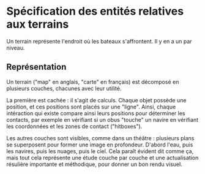 # Spécification des entités relatives aux terrains

Un terrain représente l'endroit où les bateaux s'affrontent. Il y en a un par niveau.


## Représentation

Un terrain ("map" en anglais, "carte" en français) est décomposé en plusieurs couches, chacunes avec leur utilité.

La première est cachée : il s'agit de calculs. Chaque objet possède une position, et ces positions sont placés sur une "ligne". Ainsi, chaque intéraction
qui existe compare ainsi leurs positions pour déterminer les contacts, par exemple en vérifiant si un obus "touche" un navire en vérifiant les coordonnées
et les zones de contact ("hitboxes").

Les autres couches sont visibles, comme dans un théâtre : plusieurs plans se superposent pour former une image en profondeur. D'abord l'eau, puis les
navires, puis les nuages, puis le ciel. Cela paraît évident dit comme ça, mais tout cela représente une étude couche par couche et une actualisation
résulière importante et méthodique, pour donner un bon rendu visuel.
